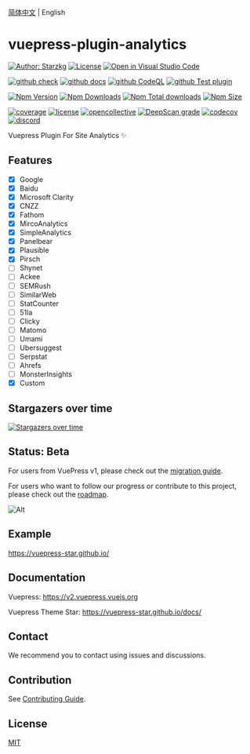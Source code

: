 
[简体中文](README.md) | English

# vuepress-plugin-analytics

[![Author: Starzkg](https://img.shields.io/badge/Author-Starzkg-blue.svg?style=for-the-badge)](https://shentuzhigang.cn)
[![License](https://img.shields.io/npm/l/@starzkg/vuepress-plugin-analytics.svg?style=for-the-badge)](https://github.com/vuepress-star/vuepress-plugin-analytics/blob/main/LICENSE)
[![Open in Visual Studio Code](https://img.shields.io/badge/-open%20in%20vscode-blue?style=for-the-badge&logo=visualstudiocode)](https://open.vscode.dev/vuepress-star/vuepress-plugin-analytics)

[![github check](https://github.com/vuepress-star/vuepress-plugin-analytics/workflows/check/badge.svg)](https://github.com/vuepress-star/vuepress-plugin-analytics/actions?query=workflow%3Acheck)
[![github docs](https://github.com/vuepress-star/vuepress-plugin-analytics/workflows/docs/badge.svg)](https://github.com/vuepress-star/vuepress-plugin-analytics/actions?query=workflow%3Adocs)
[![github CodeQL](https://github.com/vuepress-star/vuepress-plugin-analytics/actions/workflows/codeql-analysis.yml/badge.svg)](https://github.com/vuepress-star/vuepress-plugin-analytics/actions?query=workflow%3Acodeql-analysis)
[![github Test plugin](https://github.com/vuepress-star/vuepress-plugin-analytics/actions/workflows/test.yml/badge.svg)](https://github.com/vuepress-star/vuepress-plugin-analytics/actions?query=workflow%3Atest)

[![Npm Version](https://img.shields.io/npm/v/@starzkg/vuepress-plugin-analytics.svg?style=flat-square&logo=npm)](https://www.npmjs.com/package/@starzkg/vuepress-plugin-analytics)
[![Npm Downloads](https://img.shields.io/npm/dm/@starzkg/vuepress-plugin-analytics.svg?style=flat-square&logo=npm)](https://www.npmjs.com/package/@starzkg/vuepress-plugin-analytics)
[![Npm Total downloads](https://img.shields.io/npm/dt/@starzkg/vuepress-plugin-analytics?style=flat-square&logo=npm)](https://www.npmjs.com/package/@starzkg/vuepress-plugin-analytics)
[![Npm Size](https://img.shields.io/bundlephobia/min/@starzkg/vuepress-plugin-analytics?style=flat-square&logo=npm)](https://www.npmjs.com/package/@starzkg/vuepress-plugin-analytics)

[![coverage](https://coveralls.io/repos/github/vuepress-star/vuepress-plugin-analytics/badge.svg?branch=main)](https://coveralls.io/github/vuepress-star/vuepress-plugin-analytics?branch=main)
[![license](https://badgen.net/github/license/vuepress-star/vuepress-plugin-analytics)](https://github.com/vuepress-star/vuepress-plugin-analytics/blob/main/LICENSE)
[![opencollective](https://opencollective.com/vuepress-plugin-analytics/tiers/badge.svg)](https://opencollective.com/vuepress-plugin-analytics)
[![DeepScan grade](https://deepscan.io/api/teams/9792/projects/17544/branches/405512/badge/grade.svg)](https://deepscan.io/dashboard#view=project&tid=9792&pid=17544&bid=405512)
[![codecov](https://codecov.io/gh/vuepress-star/vuepress-plugin-analytics/branch/main/graph/badge.svg?token=TNYMbGlxQ9)](https://codecov.io/gh/vuepress-star/vuepress-plugin-analytics)
[![discord](https://badgen.net/discord/online-members/ptFjefy6H5?icon=discord&label=discord)](https://discord.gg/ptFjefy6H5)

Vuepress Plugin For Site Analytics ✨

## Features

- [x] Google
- [x] Baidu
- [x] Microsoft Clarity
- [x] CNZZ
- [x] Fathom
- [x] MircoAnalytics
- [x] SimpleAnalytics
- [x] Panelbear
- [x] Plausible
- [x] Pirsch
- [ ] Shynet
- [ ] Ackee
- [ ] SEMRush
- [ ] SimilarWeb
- [ ] StatCounter
- [ ] 51la
- [ ] Clicky
- [ ] Matomo
- [ ] Umami
- [ ] Ubersuggest
- [ ] Serpstat
- [ ] Ahrefs
- [ ] MonsterInsights
- [x] Custom

## Stargazers over time

[![Stargazers over time](https://starchart.cc/vuepress-star/vuepress-plugin-analytics.svg)](https://starchart.cc/vuepress-star/vuepress-plugin-analytics)

## Status: Beta

For users from VuePress v1, please check out the [migration guide](https://v2.vuepress.vuejs.org/guide/migration.html).

For users who want to follow our progress or contribute to this project, please check out
the [roadmap](https://github.com/vuepress-star/vuepress-plugin-analytics/discussions/68).

![Alt](https://repobeats.axiom.co/api/embed/e99ec7a127b37299e2572d05af9155ce36fa08ff.svg "Repobeats analytics image")

## Example

https://vuepress-star.github.io/

## Documentation

Vuepress: https://v2.vuepress.vuejs.org

Vuepress Theme Star: https://vuepress-star.github.io/docs/

## Contact

We recommend you to contact using issues and discussions.

## Contribution

See [Contributing Guide](https://github.com/vuepress-star/vuepress-plugin-analytics/blob/main/docs/contributing.md).

## License

[MIT](https://github.com/vuepress-star/vuepress-plugin-analytics/blob/main/LICENSE)
